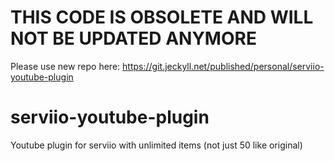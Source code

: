 # THIS CODE IS OBSOLETE AND WILL NOT BE UPDATED ANYMORE
Please use new repo here: https://git.jeckyll.net/published/personal/serviio-youtube-plugin

# serviio-youtube-plugin
Youtube plugin for serviio with unlimited items (not just 50 like original)
